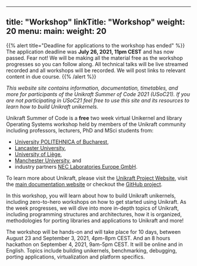 
---
title: "Workshop"
linkTitle: "Workshop"
weight: 20
menu:
  main:
    weight: 20
---


{{% alert title="Deadline for applications to the workshop has ended" %}}
The application deadline was **July 26, 2021, 11pm CEST** and has now passed.
Fear not!  We will be making all the material free as the workshop progresses so
you can follow along.  All technical talks will be live streamed recorded and
all workshops will be recorded.  We will post links to relevant content in due
course.
{{% /alert %}}

*This website site contains information, documentation, timetables, and more for
participants of the Unikraft Summer of Code 2021 (USoC21).  If you are not
participating in USoC21 feel free to use this site and its resources to learn
how to build Unikraft unikernels.*

Unikraft Summer of Code is a **free** two week virtual Unikernel and library
Operating Systems workshop held by members of the Unikraft community including
professors, lecturers, PhD and MSci students from:

 * [University POLITEHNICA of Bucharest](http://nets.cs.pub.ro),
 * [Lancaster University](https://net.scc.lancs.ac.uk),
 * [University of Liège](https://www.uliege.be/cms/c_8699436/en/uliege),
 * [Manchester University](https://www.cs.manchester.ac.uk/research/expertise/advanced-processor-technologies/), and
 * industry partners [NEC Laboratories Europe GmbH](http://sysml.neclab.eu).

To learn more about Unikraft, please visit the [Unikraft Project
Website](https://unikraft.org), visit the [main documentation website](http://docs.unikraft.org) or checkout the [GitHub project](https://github.com/unikraft/unikraft).

In this workshop, you will learn about how to build Unikraft unikernels,
including zero-to-hero workshops on how to get started using Unikraft. As the
week progresses, we will dive into more in-depth topics of Unikraft, including
programming structures and architectures, how it is organized, methodologies for
porting libraries and applications to Unikraft and more!

The workshop will be hands-on and will take place for 10 days, between August 23
and September 3, 2021, 4pm-8pm CEST. And an 8 hours hackathon on September 4,
2021, 9am-5pm CEST. It will be online and in English. Topics include building
unikernels, benchmarking, debugging, porting applications, virtualization and
platform specifics.
